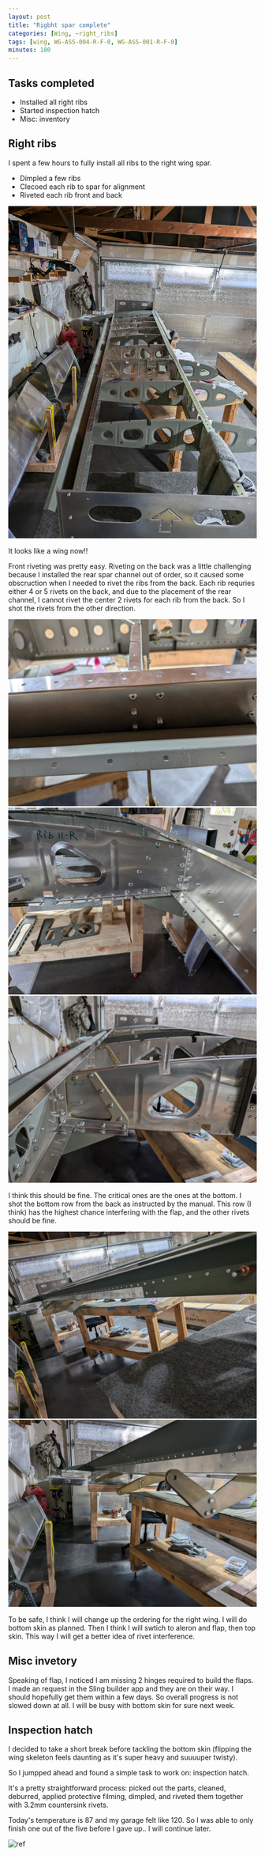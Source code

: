 ```yaml
---
layout: post
title: "Rigbht spar complete"
categories: [Wing, ~right_ribs]
tags: [wing, WG-ASS-004-R-F-0, WG-ASS-001-R-F-0]
minutes: 180
---
```


## Tasks completed

* Installed all right ribs
* Started inspection hatch
* Misc: inventory

## Right ribs

I spent a few hours to fully install all ribs to the right wing spar.

* Dimpled a few ribs
* Clecoed each rib to spar for alignment
* Riveted each rib front and back

![ref](/assets/img/20240604/spar_overview.jpg)

It looks like a wing now!!



Front riveting was pretty easy. Riveting on the back was a little challenging because I installed the rear spar channel out of order, so it caused some obscruction when I needed to rivet the ribs from the back. Each rib requries either 4 or 5 rivets on the back, and due to the placement of the rear channel, I cannot rivet the center 2 rivets for each rib from the back. So I shot the rivets from the other direction.

![ref](/assets/img/20240604/center_rivets.jpg)
![ref](/assets/img/20240604/side.jpg)
![ref](/assets/img/20240604/side_2.jpg)


I think this should be fine. The critical ones are the ones at the bottom. I shot the bottom row from the back as instructed by the manual. This row (I think) has the highest chance interfering with the flap, and the other rivets should be fine. 

![ref](/assets/img/20240604/bottom.jpg)
![ref](/assets/img/20240604/bottom_2.jpg)


To be safe, I think I will change up the ordering for the right wing. I will do bottom skin as planned. Then I think I will swtich to aleron and flap, then top skin. This way I will get a better idea of rivet interference. 

## Misc invetory

Speaking of flap, I noticed I am missing 2 hinges required to build the flaps. I made an request in the Sling builder app and they are on their way. I should hopefully get them within a few days. So overall progress is not slowed down at all. I will be busy with bottom skin for sure next week.

## Inspection hatch

I decided to take a short break before tackling the bottom skin (flipping the wing skeleton feels daunting as it's super heavy and suuuuper twisty). 

So I jumpped ahead and found a simple task to work on: inspection hatch. 

It's a pretty straightforward process: picked out the parts, cleaned, deburred, applied protective filming, dimpled, and riveted them together with 3.2mm countersink rivets.

Today's temperature is 87 and my garage felt like 120. So I was able to only finish one out of the five before I gave up.. I will continue later.

![ref](/assets/img/20240604/hatch.jpg)
